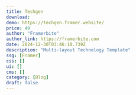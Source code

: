```yaml
---
title: Techgen
download:
demo: https://techgen.framer.website/
price: 49
author: "Framerbite"
author_link: https://framerbite.com
date: 2024-12-30T03:46:10.739Z
description: "Multi-layout Technology Template"
ssg: [Framer]
css: []
ui: []
cms: []
category: [Blog]
draft: false
---
```

